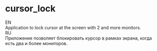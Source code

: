 # cursor_lock
EN\
 Application to lock cursor at the screen with 2 and more monitors.\
RU\
Приложение позволяет блокировать курсор в рамках экрана, когда есть два и более мониторов.

